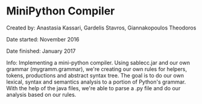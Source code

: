 # MiniPython Compiler

  Created by: Anastasia Kassari, Gardelis Stavros, Giannakopoulos Theodoros
  
  Date started: November 2016
  
  Date finished: January 2017
  
  Info: Implementing a mini-python compiler. Using sablecc.jar and our own grammar (mygramm.grammar), we're creating our own rules for helpers, tokens, productions and abstract syntax tree. The goal is to do our own lexical, syntax and semantics analysis to a portion of Python's grammar. With the help of the java files, we're able to parse a .py file and do our analysis based on our rules.
